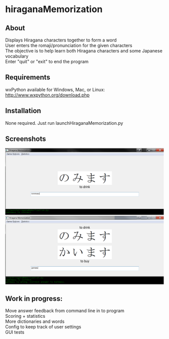 hiraganaMemorization
================

About
-------
Displays Hiragana characters together to form a word  
User enters the romaji/pronunciation for the given characters  
The objective is to help learn both Hiragana characters and some Japanese vocabulary  
Enter "quit" or "exit" to end the program  

Requirements
----------------
wxPython available for Windows, Mac, or Linux:
http://www.wxpython.org/download.php

Installation
-------------
None required. Just run launchHiraganaMemorization.py


Screenshots
--------------
![Screenshot 0](hiraganaMemorization/Screenshots/S0.png?raw=true "Screenshot 0")
![Screenshot 1](hiraganaMemorization/Screenshots/S1.png?raw=true "Screenshot 1")

Work in progress:
------
Move answer feedback from command line in to program  
Scoring + statistics  
More dictionaries and words  
Config to keep track of  user settings  
GUI tests  